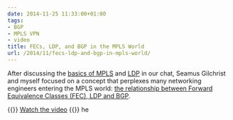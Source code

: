 ```yaml
---
date: 2014-11-25 11:33:00+01:00
tags:
- BGP
- MPLS VPN
- video
title: FECs, LDP, and BGP in the MPLS World
url: /2014/11/fecs-ldp-and-bgp-in-mpls-world/
---
```

After discussing the [basics of MPLS](/2014/09/tech-talks-essence-of-mpls/) and [LDP](/2014/10/tech-talks-introduction-to-label/) in our chat, Seamus Gilchrist and myself focused on a concept that perplexes many networking engineers entering the MPLS world: [the relationship between Forward Equivalence Classes (FEC), LDP and BGP](https://my.ipspace.net/bin/get/MPLS101/4%20-%20LDP%2C%20FEC%20and%20BGP.mp4?doccode=MPLS101).

{{<jump>}}
[Watch the video](https://my.ipspace.net/bin/get/MPLS101/4%20-%20LDP%2C%20FEC%20and%20BGP.mp4?doccode=MPLS101)
{{</jump>}}
he